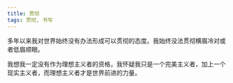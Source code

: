 ```yaml
---
title: 贯彻
tags: 贯彻, 书写
---
```



多年以来我对世界始终没有办法形成可以贯彻的态度。我始终没法贯彻横眉冷对或者低眉顺眼。

我想我一定没有作为理想主义者的资格，我怀疑我只是一个完美主义者，加上一个现实主义者，而理想主义者才是世界前进的力量。

